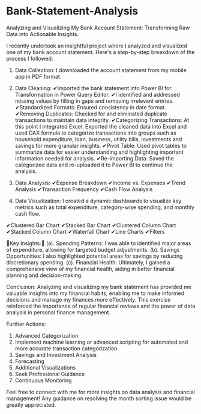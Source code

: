 # Bank-Statement-Analysis
Analyzing and Visualizing My Bank Account Statement: Transforming Raw Data into Actionable Insights.


I recently undertook an insightful project where I analyzed and visualized one of my bank account statement. Here's a step-by-step breakdown of the process I followed:
1. Data Collection: I downloaded the account statement from my mobile app in PDF format.

2. Data Cleaning:
✔Imported the bank statement into Power BI for Transformation in Power Query Editor.
✔I identified and addressed missing values by filling in gaps and removing irrelevant entries.
✔Standardized Formats: Ensured consistency in date format.
✔Removing Duplicates: Checked for and eliminated duplicate transactions to maintain data integrity.
✔Categorizing Transactions:
At this point I integrated Excel: Exported the cleaned data into Excel and used DAX formula to categorize transactions into groups such as household expenditure, loan, business, utility bills, investments and savings for more granular insights.
✔Pivot Table: Used pivot tables to summarize data for easier understanding and highlighting important information needed for analysis.
✔Re-importing Data: Saved the categorized data and re-uploaded it to Power BI to continue the analysis.

3. Data Analysis:
✔Expense Breakdown
✔Income vs. Expenses
✔Trend Analysis
✔Transaction Frequency
✔Cash Flow Analysis 
 
4. Data Visualization:
I created a dynamic dashboards to visualize key metrics such as total expenditure, category-wise spending, and monthly cash flow.
 
✔Clustered Bar Chart
✔Stacked Bar Chart
✔Clustered Column Chart
✔Stacked Column Chart
✔Waterfall Chart
✔Line Charts
✔Filters
 
👀Key Insights:👀
(a). Spending Patterns: I was able to identified major areas of expenditure, allowing for targeted budget adjustments.
(b). Savings Opportunities: I also highlighted potential areas for savings by reducing discretionary spending.
(c). Financial Health: Ultimately, I gained a comprehensive view of my financial health, aiding in better financial planning and decision-making.

 Conclusion:
Analyzing and visualizing my bank statement has provided me valuable insights into my financial habits, enabling me to make informed decisions and manage my finances more effectively. This exercise reinforced the importance of regular financial reviews and the power of data analysis in personal finance management.
 
Further Actions:
 1. Advanced Categorization
2. Implement machine learning or advanced scripting for automated and more accurate transaction categorization.
3. Savings and Investment Analysis
4. Forecasting
5. Additional Visualizations
6. Seek Professional Guidance
7. Continuous Monitoring

 Feel free to connect with me for more insights on data analysis and financial management! Any guidance on resolving the month sorting issue would be greatly appreciated.

